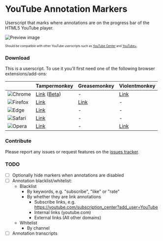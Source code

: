 # YouTube Annotation Markers
Userscript that marks where annotations are on the progress bar of the HTML5 YouTube player.

![Preview image](https://cdn.rawgit.com/HatScripts/YouTubeAnnotationMarkers/master/preview.png)

<sub><sup>
Should be compatible with other YouTube userscripts such as [YouTube Center](https://github.com/YePpHa/YouTubeCenter) and [YouTube+](https://github.com/ParticleCore/Particle).
</sup></sub>

### Download
This is a userscript. To use it you'll first need one of the following browser extensions/add-ons:

|   | Tampermonkey | Greasemonkey | Violentmonkey |
|---|--------------|--------------|---------------|
![Chrome](https://hatscripts.com/a.svg?i=chrome&w=24 "Chrome") | [Link](https://chrome.google.com/webstore/detail/tampermonkey/dhdgffkkebhmkfjojejmpbldmpobfkfo) ([Beta](https://chrome.google.com/webstore/detail/tampermonkey-beta/gcalenpjmijncebpfijmoaglllgpjagf)) | - | [Link](https://chrome.google.com/webstore/detail/violentmonkey/jinjaccalgkegednnccohejagnlnfdag)
![Firefox](https://hatscripts.com/a.svg?i=firefox&w=24 "Firefox") | [Link](https://addons.mozilla.org/firefox/addon/tampermonkey/) | [Link](https://addons.mozilla.org/firefox/addon/greasemonkey/) | - |
![Edge](https://hatscripts.com/a.svg?i=microsoft-edge&w=24 "Edge") | [Link](https://www.microsoft.com/store/apps/9NBLGGH5162S) | - | - |
![Safari](https://hatscripts.com/a.svg?i=safari&w=24 "Safari") | [Link](https://safari.tampermonkey.net/tampermonkey.safariextz) | - | - |
![Opera](https://hatscripts.com/a.svg?i=opera&w=24 "Opera") | [Link](https://addons.opera.com/extensions/details/tampermonkey-beta/) | - | [Link](https://addons.opera.com/extensions/details/violent-monkey/)

### Contribute
Please report any issues or request features on the [issues tracker](https://github.com/HatScripts/YouTubeAnnotationMarkers/issues).

### TODO
- [ ] Optionally hide markers when annotations are disabled
- [ ] Annotation blacklist/whitelist:
    - Blacklist
      - By keywords, e.g. "subscribe", "like" or "rate"
      - By whether they are link annotations
        - Subscribe links, e.g. https://youtube.com/subscription_center?add_user=YouTube
        - Internal links (youtube.com)
        - External links (All other domains)
    - Whitelist
      - By channel
- [ ] Annotation transcripts
